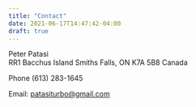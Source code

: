 ```yaml
---
title: "Contact"
date: 2021-06-17T14:47:42-04:00
draft: true
---
```


Peter Patasi  
RR1 Bacchus Island
Smiths Falls, ON  K7A 5B8 
Canada  

Phone (613) 283-1645

Email: patasiturbo@gmail.com